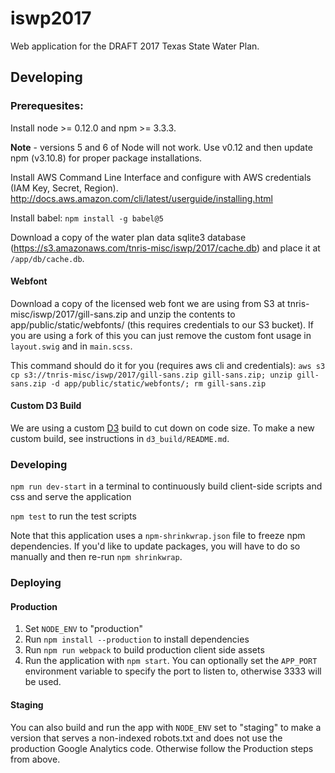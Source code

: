 # iswp2017

Web application for the DRAFT 2017 Texas State Water Plan.

## Developing

### Prerequesites:

Install node >= 0.12.0 and npm >= 3.3.3.

**Note** - versions 5 and 6 of Node will not work. Use v0.12 and then update npm (v3.10.8) for proper package installations.

Install AWS Command Line Interface and configure with AWS credentials (IAM Key, Secret, Region). http://docs.aws.amazon.com/cli/latest/userguide/installing.html

Install babel: `npm install -g babel@5`

Download a copy of the water plan data sqlite3 database (https://s3.amazonaws.com/tnris-misc/iswp/2017/cache.db) and place it at `/app/db/cache.db`.

#### Webfont

Download a copy of the licensed web font we are using from S3 at tnris-misc/iswp/2017/gill-sans.zip and unzip the contents to app/public/static/webfonts/ (this requires credentials to our S3 bucket). If you are using a fork of this you can just remove the custom font usage in `layout.swig` and in `main.scss`.

This command should do it for you (requires aws cli and credentials): `aws s3 cp s3://tnris-misc/iswp/2017/gill-sans.zip gill-sans.zip; unzip gill-sans.zip -d app/public/static/webfonts/; rm gill-sans.zip`

#### Custom D3 Build

We are using a custom [D3](http://d3js.org/) build to cut down on code size. To make a new custom build, see instructions in `d3_build/README.md`.

### Developing

`npm run dev-start` in a terminal to continuously build client-side scripts and css and serve the application

`npm test` to run the test scripts

Note that this application uses a `npm-shrinkwrap.json` file to freeze npm dependencies. If you'd like to update packages, you will have to do so manually and then re-run `npm shrinkwrap`.

### Deploying

#### Production

1. Set `NODE_ENV` to "production"
2. Run `npm install --production` to install dependencies
3. Run `npm run webpack` to build production client side assets
4. Run the application with `npm start`. You can optionally set the `APP_PORT` environment variable to specify the port to listen to, otherwise 3333 will be used.

#### Staging

You can also build and run the app with `NODE_ENV` set to "staging" to make a version that serves a non-indexed robots.txt and does not use the production Google Analytics code. Otherwise follow the Production steps from above.

